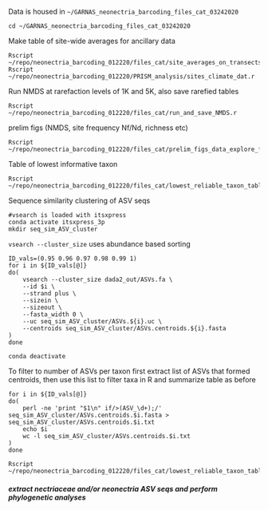 

Data is housed in `~/GARNAS_neonectria_barcoding_files_cat_03242020`
```
cd ~/GARNAS_neonectria_barcoding_files_cat_03242020
```

Make table of site-wide averages for ancillary data
```
Rscript ~/repo/neonectria_barcoding_012220/files_cat/site_averages_on_transects_data.r
Rscript ~/repo/neonectria_barcoding_012220/PRISM_analysis/sites_climate_dat.r
```
Run NMDS at rarefaction levels of 1K and 5K, also save rarefied tables
```
Rscript ~/repo/neonectria_barcoding_012220/files_cat/run_and_save_NMDS.r
```
prelim figs (NMDS, site frequency Nf/Nd, richness etc)
```
Rscript ~/repo/neonectria_barcoding_012220/files_cat/prelim_figs_data_explore_files_cat.r
```
Table of lowest informative taxon
```
Rscript ~/repo/neonectria_barcoding_012220/files_cat/lowest_reliable_taxon_table.r
```
Sequence similarity clustering of ASV seqs
```
#vsearch is loaded with itsxpress
conda activate itsxpress_3p
mkdir seq_sim_ASV_cluster
```
`vsearch --cluster_size` uses abundance based sorting
```
ID_vals=(0.95 0.96 0.97 0.98 0.99 1)
for i in ${ID_vals[@]}
do(
    vsearch --cluster_size dada2_out/ASVs.fa \
    --id $i \
    --strand plus \
    --sizein \
    --sizeout \
    --fasta_width 0 \
    --uc seq_sim_ASV_cluster/ASVs.${i}.uc \
    --centroids seq_sim_ASV_cluster/ASVs.centroids.${i}.fasta
)
done

conda deactivate
```
To filter to number of ASVs per taxon first extract list of ASVs that formed centroids, then use this list to filter taxa in R and summarize table as before
```
for i in ${ID_vals[@]}
do(
    perl -ne 'print "$1\n" if/>(ASV_\d+);/' seq_sim_ASV_cluster/ASVs.centroids.$i.fasta > seq_sim_ASV_cluster/ASVs.centroids.$i.txt
    echo $i
    wc -l seq_sim_ASV_cluster/ASVs.centroids.$i.txt
)
done
```

```
Rscript ~/repo/neonectria_barcoding_012220/files_cat/lowest_reliable_taxon_table_w_otus.r
```

##### extract nectriaceae and/or neonectria ASV seqs and perform phylogenetic analyses 
